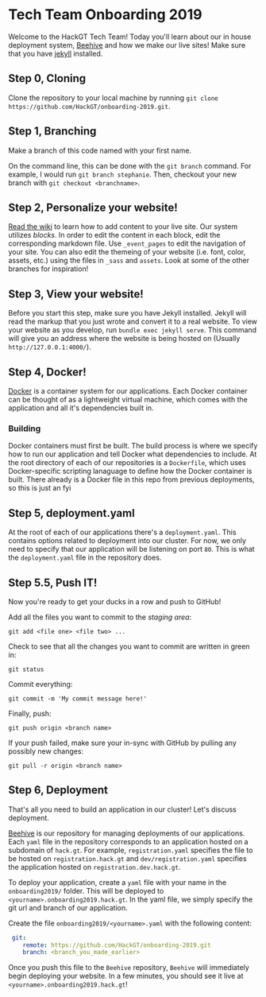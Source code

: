 # Tech Team Onboarding 2019
Welcome to the HackGT Tech Team! Today you'll learn about our in house deployment system, [Beehive](https://github.com/HackGT/beehive) and how we make our live sites! Make sure that you have [jekyll](https://jekyllrb.com/docs/installation/) installed.

## Step 0, Cloning

Clone the repository to your local machine by running `git clone https://github.com/HackGT/onboarding-2019.git`.

## Step 1, Branching
Make a branch of this code named with your first name. 

On the command line, this can be done with the `git branch` command. For example, I would run `git branch stephanie`. Then, checkout your new branch with `git checkout <branchname>`.

## Step 2, Personalize your website!
[Read the wiki](https://github.com/HackGT/live-site/wiki) to learn how to add content to your live site. Our system utilizes *blocks*. In order to edit the content in each block, edit the corresponding markdown file. Use `_event_pages` to edit the navigation of your site. You can also edit the themeing of your website (i.e. font, color, assets, etc.) using the files in `_sass` and `assets`. Look at some of the other branches for inspiration!

## Step 3, View your website!
Before you start this step, make sure you have Jekyll installed. Jekyll will read the markup that you just wrote and convert it to a real website. To view your website as you develop, run `bundle exec jekyll serve`. This command will give you an address where the website is being hosted on (Usually `http://127.0.0.1:4000/`).

## Step 4, Docker!
[Docker](docker.com) is a container system for our applications. Each Docker container can be thought of as a lightweight virtual machine, which comes with the application and all it's dependencies built in.
### Building
 Docker containers must first be built. The build process is where we specify how to run our application and tell Docker what dependencies to include. At the root directory of each of our repositories is a `Dockerfile`, which uses Docker-specific scripting lanaguage to define how the Docker container is built. There already is a Docker file in this repo from previous deployments, so this is just an fyi

## Step 5, deployment.yaml
At the root of each of our applications there's a `deployment.yaml`. This contains options related to deployment into our cluster. For now, we only need to specify that our application will be listening on port `80`. This is what the `deployment.yaml` file in the repository does.

## Step 5.5, Push IT!

Now you're ready to get your ducks in a row and push to GitHub!

Add all the files you want to commit to the _staging area_:
```
git add <file one> <file two> ...
```

Check to see that all the changes you want to commit are written in green in:
```
git status
```

Commit everything:
```
git commit -m 'My commit message here!'
```

Finally, push:
```
git push origin <branch name>
```

If your push failed, make sure your in-sync with GitHub by pulling any possibly new changes:
```
git pull -r origin <branch name>
```

## Step 6, Deployment
That's all you need to build an application in our cluster! Let's discuss deployment.


[Beehive](https://github.com/hackgt/biodomes) is our repository for managing deployments of our applications. Each `yaml` file in the repository corresponds to an application hosted on a subdomain of `hack.gt`. For example, `registration.yaml` specifies the file to be hosted on `registration.hack.gt` and `dev/registration.yaml` specifies the application hosted on `registration.dev.hack.gt`. 

To deploy your application, create a `yaml` file with your name in the `onboarding2019/` folder. This will be deployed to `<yourname>.onboarding2019.hack.gt`. In the yaml file, we simply specify the git url and branch of our application.

Create the file `onboarding2019/<yourname>.yaml` with the following content:
```yaml
 git:
    remote: https://github.com/HackGT/onboarding-2019.git
    branch: <branch_you_made_earlier>
```

Once you push this file to the `Beehive` repository, `Beehive` will immediately begin deploying your website. In a few minutes, you should see it live at `<yourname>.onboarding2019.hack.gt`!
